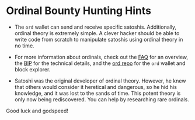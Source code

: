 Ordinal Bounty Hunting Hints
============================

- The `ord` wallet can send and receive specific satoshis. Additionally,
  ordinal theory is extremely simple. A clever hacker should be able to write
  code from scratch to manipulate satoshis using ordinal theory in no time.

- For more information about ordinals, check out the [FAQ](./faq.md) for an
  overview, the [BIP](https://github.com/casey/ord/blob/master/bip.mediawiki)
  for the technical details, and the [ord repo](https://github.com/casey/ord)
  for the `ord` wallet and block explorer.

- Satoshi was the original developer of ordinal theory. However, he knew that
  others would consider it heretical and dangerous, so he hid his knowledge,
  and it was lost to the sands of time. This potent theory is only now being
  rediscovered. You can help by researching rare ordinals.

Good luck and godspeed!
